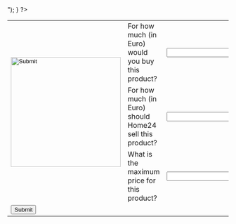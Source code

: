 <?php
if($_POST["submit"]) {
    mail("gorconstantine@gmail.com", "Form to email", $_POST["message"], "From: $sender <$senderEmail>");
}
?>

<html>
<body>

<form method="post" action="#" name="SetAPrice" onSubmit="return(validate());">
<table cellpadding="1" width="100%" align="center"  cellspacing="2">

<tr>
  <td rowspan="3"><input type="image" width="250" height="250" src="https://cdn.home24.net/images/media/catalog/product/original/png/b/u/buerodrehstuhl-marilyn-kunstleder-schwarz-3325569.jpg" /></td>
  <td>For how much (in Euro) would you buy this product?</td>
  <td><input type="text" name="pricebuy" id="pricebuy"  size="30"></td>

<tr>
  <td>For how much (in Euro) should Home24 sell this product?</td>
  <td><input type="text" name="pricesell" id="pricesell" size="30"></td>
</tr>

<tr>
  <td>What is the maximum price for this product?</td>
  <td><input type="text" name="maxprice"  id="maxprice" size="30"></td>
</tr>
</tr>

<tr>
  <td colspan="4"><input type="submit" value="Submit" align="center"/></td>
</tr>

</table>
</form>
</body>
</html>

